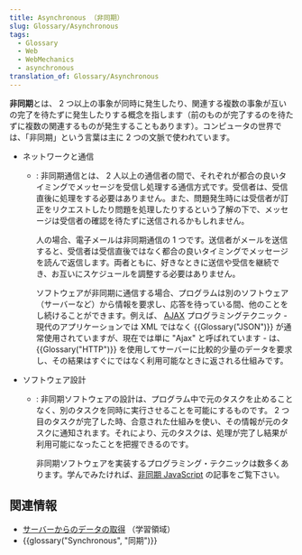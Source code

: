```yaml
---
title: Asynchronous （非同期）
slug: Glossary/Asynchronous
tags:
  - Glossary
  - Web
  - WebMechanics
  - asynchronous
translation_of: Glossary/Asynchronous
---
```

**非同期**とは、 2 つ以上の事象が同時に発生したり、関連する複数の事象が互いの完了を待たずに発生したりする概念を指します（前のものが完了するのを待たずに複数の関連するものが発生することもあります）。コンピュータの世界では、「非同期」という言葉は主に 2 つの文脈で使われています。

- ネットワークと通信

  - : 非同期通信とは、 2 人以上の通信者の間で、それぞれが都合の良いタイミングでメッセージを受信し処理する通信方式です。受信者は、受信直後に処理をする必要はありません。また、問題発生時には受信者が訂正をリクエストしたり問題を処理したりするという了解の下で、メッセージは受信者の確認を待たずに送信されるかもしれません。

    人の場合、電子メールは非同期通信の 1 つです。送信者がメールを送信すると、受信者は受信直後ではなく都合の良いタイミングでメッセージを読んで返信します。両者ともに、好きなときに送信や受信を継続でき、お互いにスケジュールを調整する必要はありません。

    ソフトウェアが非同期に通信する場合、プログラムは別のソフトウェア（サーバーなど）から情報を要求し、応答を待っている間、他のことをし続けることができます。例えば、 [AJAX](/ja/docs/Web/Guide/AJAX) プログラミングテクニック - 現代のアプリケーションでは XML ではなく {{Glossary("JSON")}} が通常使用されていますが、現在では単に "Ajax" と呼ばれています - は、 {{Glossary("HTTP")}} を使用してサーバーに比較的少量のデータを要求し、その結果はすぐにではなく利用可能なときに返される仕組みです。

- ソフトウェア設計

  - : 非同期ソフトウェアの設計は、プログラム中で元のタスクを止めることなく、別のタスクを同時に実行させることを可能にするものです。 2 つ目のタスクが完了した時、合意された仕組みを使い、その情報が元のタスクに通知されます。それにより、元のタスクは、処理が完了し結果が利用可能になったことを把握できるのです。

    非同期ソフトウェアを実装するプログラミング・テクニックは数多くあります。学んでみたければ、[非同期 JavaScript](/ja/docs/Learn/JavaScript/Asynchronous) の記事をご覧下さい。

## 関連情報

- [サーバーからのデータの取得](/ja/docs/Learn/JavaScript/Client-side_web_APIs/Fetching_data) （学習領域）
- {{glossary("Synchronous", "同期")}}
